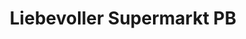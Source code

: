 ---
title: "Liebevoller Supermarkt PB"
url: /paderborn/liebevoller-supermarkt-pb/
shop: Lebensmittel
---